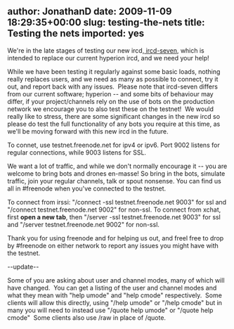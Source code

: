 author: JonathanD
date: 2009-11-09 18:29:35+00:00
slug: testing-the-nets
title: Testing the nets
imported: yes
---
We're in the late stages of testing our new ircd,[ ircd-seven](http://freenode.net/seven.shtml), which is intended to replace our current hyperion ircd, and we need your help!

While we have been testing it regularly against some basic loads, nothing really replaces users, and we need as many as possible to connect, try it out, and report back with any issues.  Please note that ircd-seven differs from our current software; hyperion -- and some bits of behaviour may differ, if your project/channels rely on the use of bots on the production network we encourage you to also test these on the testnet!  We would really like to stress, there are some significant changes in the new ircd so please do test the full functionality of any bots you require at this time, as we'll be moving forward with this new ircd in the future.

To connet, use testnet.freenode.net for ipv4 or ipv6. Port 9002 listens for regular connections, while 9003 listens for SSL.

We want a lot of traffic, and while we don't normally encourage it -- you are welcome to bring bots and drones en-masse! So bring in the bots, simulate traffic, join your regular channels, talk or spout nonsense. You can find us all in #freenode when you've connected to the testnet.

To connect from irssi: "/connect -ssl testnet.freenode.net 9003" for ssl and "/connect testnet.freenode.net 9002" for non-ssl.
To connect from xchat, first **open a new tab**, then "/server -ssl testnet.freenode.net 9003" for ssl and "/server testnet.freenode.net 9002" for non-ssl.

Thank you for using freenode and for helping us out, and freel free to drop by #freenode on either network to report any issues you might have with the testnet.

--update--

Some of you are asking about user and channel modes, many of which will have changed.  You can get a listing of the user and channel modes and what they mean with "help umode" and "help cmode" respectively.  Some clients will allow this directly, using "/help umode" or "/help cmode" but in many you will need to instead use "/quote help umode" or "/quote help cmode"  Some clients also use /raw in place of /quote.
